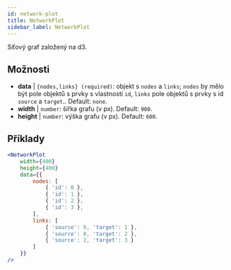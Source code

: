 ```yaml
---
id: network-plot
title: NetworkPlot
sidebar_label: NetworkPlot
---
```


Síťový graf založený na d3.

## Možnosti

* __data__ | `{nodes,links} (required)`: objekt s `nodes` a `links`; `nodes` by mělo být pole objektů s prvky s vlastností `id`, `links` pole objektů s prvky s id `source` a `target`.. Default: `none`.
* __width__ | `number`: šířka grafu (v px). Default: `900`.
* __height__ | `number`: výška grafu (v px). Default: `600`.


## Příklady

```jsx live
<NetworkPlot
    width={400}
    height={400}
    data={{
        nodes: [
            { 'id': 0 },
            { 'id': 1 },
            { 'id': 2 },
            { 'id': 3 },
        ],
        links: [
            { 'source': 0, 'target': 1 },
            { 'source': 0, 'target': 2 },
            { 'source': 2, 'target': 3 }
        ]
    }}
/>
``` 

